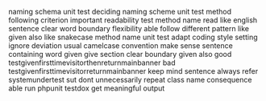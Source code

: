 naming schema unit test deciding naming scheme unit test method following criterion important readability test method name read like english sentence clear word boundary flexibility able follow different pattern like given also like snakecase method name unit test adapt coding style setting ignore deviation usual camelcase convention make sense sentence containing word given give section clear boundary given also good testgivenfirsttimevisitorthenreturnmainbanner bad testgivenfirsttimevisitorreturnmainbanner keep mind sentence always refer systemundertest sut dont unnecessarily repeat class name consequence able run phpunit testdox get meaningful output